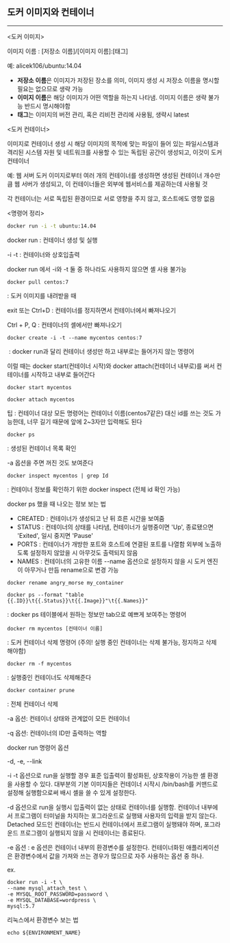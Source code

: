 ## 도커 이미지와 컨테이너

------

<도커 이미지>

이미지 이름 : [저장소 이름]/[이미지 이름]:[태그]

예: alicek106/ubuntu:14.04

* **저장소 이름**은 이미지가 저장된 장소를 의미, 이미지 생성 시 저장소 이름을 명시할 필요는 없으므로 생략 가능
* **이미지 이름**은 해당 이미지가 어떤 역할을 하는지 나타냄. 이미지 이름은 생략 불가능 반드시 명시해야함
* **태그**는 이미지의 버전 관리, 혹은 리비전 관리에 사용됨, 생략시 latest

<도커 컨테이너>

이미지로 컨테이너 생성 시 해당 이미지의 목적에 맞는 파일이 들어 있는 파일시스템과 격리된 시스템 자원 및 네트워크를 사용할 수 있는 독립된 공간이 생성되고, 이것이 도커 컨테이너

예: 웹 서버 도커 이미지로부터 여러 개의 컨테이너를 생성하면 생성된 컨테이너 개수만큼 웹 서버가 생성되고, 이 컨테이너들은 외부에 웹서비스를 제공하는데 사용될 것

각 컨테이너는 서로 독립된 환경이므로 서로 영향을 주지 않고, 호스트에도 영향 없음

<명령어 정리>

```bash
docker run -i -t ubuntu:14.04
```

docker run : 컨테이너 생성 및 실행

-i -t : 컨테이너와 상호입출력

docker run 에서 -i와 -t 둘 중 하나라도 사용하지 않으면 셸 사용 불가능

```
docker pull centos:7 
```

: 도커 이미지를 내려받을 때 

exit 또는 Ctrl+D : 컨테이너를 정지하면서 컨테이너에서 빠져나오기

Ctrl + P, Q : 컨테이너의 셸에서만 빠져나오기

```
docker create -i -t --name mycentos centos:7 
```

​    :  docker run과 달리 컨테이너 생성만 하고 내부로는 들어가지 않는 명령어

이럴 때는 docker start(컨테이너 시작)와 docker attach(컨테이너 내부로)를 써서 컨테이너를 시작하고 내부로 들어간다

```
docker start mycentos
```

```
docker attach mycentos
```

팁 : 컨테이너 대상 모든 명령어는 컨테이너 이름(centos7같은) 대신 id를 쓰는 것도 가능한데, 너무 길기 때문에 앞에 2~3자만 입력해도 된다

```
docker ps
```

: 생성된 컨테이너 목록 확인

-a 옵션을 주면 꺼진 것도 보여준다

```
docker inspect mycentos | grep Id
```

: 컨테이너 정보를 확인하기 위한 docker inspect (전체 id 확인 가능)

docker ps 했을 때 나오는 정보 보는 법

* CREATED : 컨테이너가 생성되고 난 뒤 흐른 시간을 보여줌
* STATUS : 컨테이너의 상태를 나타냄, 컨테이너가 실행중이면 'Up', 종료됐으면 'Exited', 일시 중지면 'Pause'
* PORTS : 컨테이너가 개방한 포트와 호스트에 연결된 포트를 나열함 외부에 노출하도록 설정하지 않았을 시 아무것도 출력되지 않음
* NAMES :  컨테이너의 고유한 이름 --name 옵션으로 설정하지 않을 시 도커 엔진이 아무거나 만듬 rename으로 변경 가능

```
docker rename angry_morse my_container
```

```
docker ps --format "table {{.ID}}\t{{.Status}}\t{{.Image}}"\t{{.Names}}"
```

: docker ps 테이블에서 원하는 정보만 tab으로 예쁘게 보여주는 명령어

```
docker rm mycentos [컨테이너 이름]
```

: 도커 컨테이너 삭제 명령어 (주의! 실행 중인 컨테이너는 삭제 불가능, 정지하고 삭제 해야함)

```
docker rm -f mycentos
```

: 실행중인 컨테이너도 삭제해준다

```
docker container prune
```

: 전체 컨테이너 삭제

-a 옵션: 컨테이너 상태와 관계없이 모든 컨테이너

-q 옵션: 컨테이너의 ID만 출력하는 역할

docker run 명령어 옵션

-d, -e, --link

-i -t 옵션으로 run을 실행할 경우 표준 입출력이 활성화된, 상호작용이 가능한 셸 환경을 사용할 수 있다. 대부분의 기본 이미지들은 컨테이너 시작시 /bin/bash를 커맨드로 설정해 실행함으로써 배시 셸을 쓸 수 있게 설정한다. 

-d 옵션으로 run을 실행시 입출력이 없는 상태로 컨테이너를 실행함. 컨테이너 내부에서 프로그램이 터미널을 차지하는 포그라운드로 실행돼 사용자의 입력을 받지 않는다. Detached 모드인 컨테이너는 반드시 컨테이너에서 프로그램이 실행돼야 하며, 포그라운드 프로그램이 실행되지 않을 시 컨테이너는 종료된다. 

-e 옵션 : e 옵션은 컨테이너 내부의 환경변수를 설정한다. 컨테이너화된 애플리케이션은 환경변수에서 값을 가져와 쓰는 경우가 많으므로 자주 사용하는 옵션 중 하나. 

ex.

```
docker run -i -t \
--name mysql_attach_test \ 
-e MYSQL_ROOT_PASSWORD=password \
-e MYSQL_DATABASE=wordpress \
mysql:5.7
```

리눅스에서 환경변수 보는 법

```
echo ${ENVIRONMENT_NAME}
```

